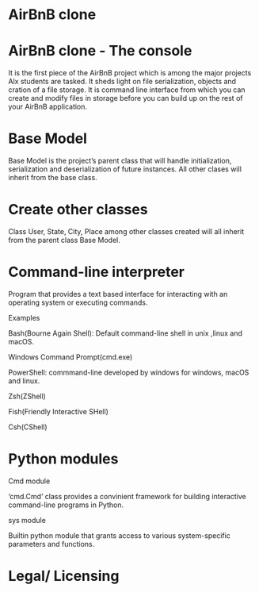 # AirBnB clone
# AirBnB clone - The console
It is the first piece of the AirBnB project which is among the major projects Alx students are tasked. It sheds light on file serialization, objects and cration of a file storage.
It is command line interface from which you can create and modify files in storage before you can build up on the rest of your AirBnB application.

# Base Model
Base Model is the project’s parent class that will handle initialization, serialization and deserialization of future instances.
All other clases will inherit from the base class.

# Create other classes
Class User, State, City, Place among other classes created will all inherit from the parent class Base Model.

# Command-line interpreter
Program that provides a text based interface for interacting with an operating system or executing commands.

Examples

Bash(Bourne Again Shell): Default command-line shell in unix ,linux and macOS.

Windows Command Prompt(cmd.exe)

PowerShell: commmand-line developed by windows for windows, macOS and linux.

Zsh(ZShell)

Fish(Friendly Interactive SHell)

Csh(CShell)


# Python modules

Cmd module

‘cmd.Cmd’ class provides a convinient framework for building interactive command-line programs in Python.


sys module

Builtin python module that grants access to various system-specific parameters and functions.

# Legal/ Licensing
